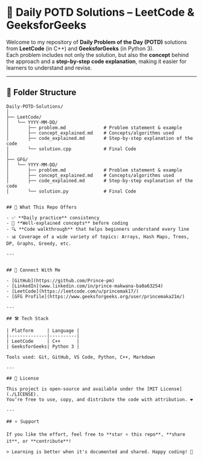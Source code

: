 # 🧠 Daily POTD Solutions – LeetCode & GeeksforGeeks

Welcome to my repository of **Daily Problem of the Day (POTD)** solutions from **LeetCode** (in C++) and **GeeksforGeeks** (in Python 3).  
Each problem includes not only the solution, but also the **concept** behind the approach and a **step-by-step code explanation**, making it easier for learners to understand and revise.

---

## 📂 Folder Structure

```text
Daily-POTD-Solutions/
│
├── LeetCode/
│   └── YYYY-MM-DD/
│       ├── problem.md              # Problem statement & example
│       ├── concept_explained.md    # Concepts/algorithms used
│       ├── code_explained.md       # Step-by-step explanation of the code
│       └── solution.cpp            # Final Code 
│
├── GFG/
│   └── YYYY-MM-DD/
│       ├── problem.md              # Problem statement & example
│       ├── concept_explained.md    # Concepts/algorithms used
│       ├── code_explained.md       # Step-by-step explanation of the code
│       └── solution.py             # Final Code


## 🧠 What This Repo Offers

- ✅ **Daily practice** consistency
- 📘 **Well-explained concepts** before coding
- 🔍 **Code walkthrough** that helps beginners understand every line
- 📊 Coverage of a wide variety of topics: Arrays, Hash Maps, Trees, DP, Graphs, Greedy, etc.

---


## 🔗 Connect With Me

- [GitHub](https://github.com/Prince-pm)
- [LinkedIn](www.linkedin.com/in/prince-makwana-ba0a63254)
- [LeetCode](https://leetcode.com/u/princemak17/)
- [GFG Profile](https://www.geeksforgeeks.org/user/princemaka21m/)

---

## 🛠️ Tech Stack

| Platform     | Language |
|--------------|----------|
| LeetCode     | C++      |
| GeeksforGeeks| Python 3 |

Tools used: Git, GitHub, VS Code, Python, C++, Markdown

---

## 📄 License

This project is open-source and available under the [MIT License](./LICENSE).  
You’re free to use, copy, and distribute the code with attribution. ❤️

---

## ⭐ Support

If you like the effort, feel free to **star ⭐ this repo**, **share it**, or **contribute**!

> Learning is better when it's documented and shared. Happy coding! 🚀

